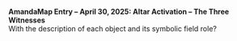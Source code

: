 **AmandaMap Entry – April 30, 2025: Altar Activation – The Three Witnesses**\
With the description of each object and its symbolic field role?